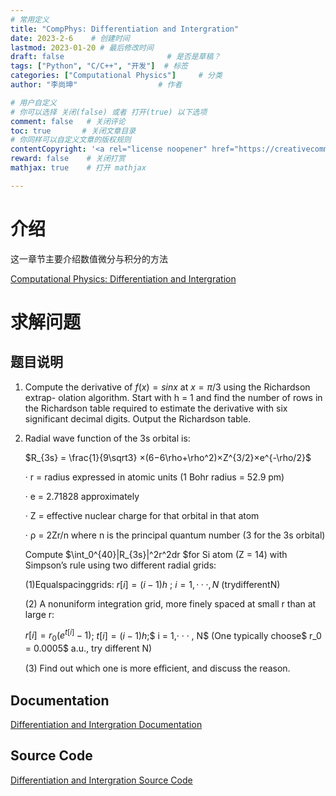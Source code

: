 ```yaml
---
# 常用定义
title: "CompPhys: Differentiation and Intergration"
date: 2023-2-6    # 创建时间
lastmod: 2023-01-20 # 最后修改时间
draft: false                       # 是否是草稿？
tags: ["Python", "C/C++", "开发"]  # 标签
categories: ["Computational Physics"]     # 分类
author: "李尚坤"                  # 作者

# 用户自定义
# 你可以选择 关闭(false) 或者 打开(true) 以下选项
comment: false   # 关闭评论
toc: true       # 关闭文章目录
# 你同样可以自定义文章的版权规则
contentCopyright: '<a rel="license noopener" href="https://creativecommons.org/licenses/by-nc-nd/4.0/" target="_blank">CC BY-NC-ND 4.0</a>'
reward: false	 # 关闭打赏
mathjax: true    # 打开 mathjax

---
```


# 介绍

这一章节主要介绍数值微分与积分的方法

[Computational Physics: Differentiation and Intergration](/pdf/Comp_Phys/Computational_Physics-differentiation-integration-4.pdf)

# 求解问题

## 题目说明

1. Compute the derivative of $f(x) = sinx$ at $x = π/3$ using the Richardson extrap- olation algorithm. Start with h = 1 and find the number of rows in the Richardson table required to estimate the derivative with six significant decimal digits. Output the Richardson table.

2. Radial wave function of the 3s orbital is:

   $R_{3s} = \frac{1}{9\sqrt3} ×(6−6\rho+\rho^2)×Z^{3/2}×e^{-\rho/2}$

   · r = radius expressed in atomic units (1 Bohr radius = 52.9 pm)

   · e = 2.71828 approximately

   · Z = effective nuclear charge for that orbital in that atom

   · ρ = 2Zr/n where n is the principal quantum number (3 for the 3s orbital)

   Compute $\int_0^{40}|R_{3s}|^2r^2dr $for Si atom (Z = 14) with Simpson’s rule using two different radial grids:

   (1)Equalspacinggrids: $r[i]=(i−1)h$  ;  $i=1,···,N$ (trydifferentN)
   
   (2) A nonuniform integration grid, more finely spaced at small r than at large r:

   $r[i] = r_0(e^{t[i]} − 1)$; $t[i] = (i − 1)h$;$ i = 1,· · · , N$ (One typically choose$ r_0 = 0.0005$ a.u., try different N)

   (3) Find out which one is more eﬀicient, and discuss the reason.

## Documentation

[Differentiation and Intergration Documentation](/pdf/Comp_Phys/Assignment_05.pdf)

## Source Code

[Differentiation and Intergration Source Code](https://github.com/ShangkunLi/Computational_Physics/tree/main/Assignment%2005)